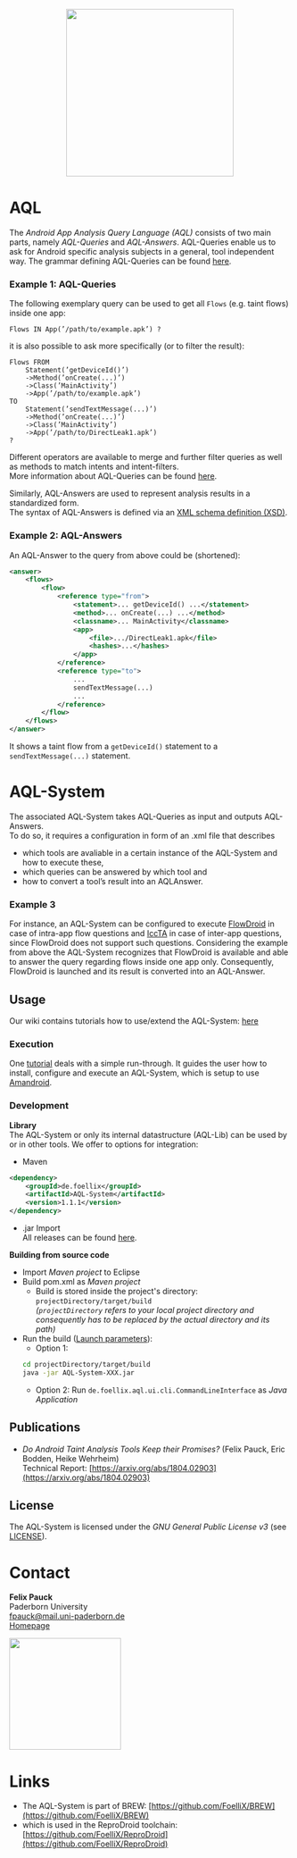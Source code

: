 ﻿<p align="center">
	<img src="https://FoelliX.github.io/AQL-System/logo.png" width="300px"/>
</p>

# AQL
The *Android App Analysis Query Language (AQL)* consists of two main parts, namely *AQL-Queries* and *AQL-Answers*.
AQL-Queries enable us to ask for Android specific analysis subjects in a general, tool independent way.
The grammar defining AQL-Queries can be found [here](https://github.com/FoelliX/AQL-System/wiki "Grammar write up").

### Example 1: AQL-Queries
The following exemplary query can be used to get all ``Flows`` (e.g. taint flows) inside one app:
```
Flows IN App(’/path/to/example.apk’) ?
```

it is also possible to ask more specifically (or to filter the result):
```
Flows FROM 
	Statement(’getDeviceId()’)
	->Method(’onCreate(...)’)
	->Class(’MainActivity’)
	->App(’/path/to/example.apk’) 
TO 
	Statement(’sendTextMessage(...)’)
	->Method(’onCreate(...)’)
	->Class(’MainActivity’)
	->App(’/path/to/DirectLeak1.apk’)
?
```

Different operators are available to merge and further filter queries as well as methods to match intents and intent-filters.  
More information about AQL-Queries can be found [here](https://github.com/FoelliX/AQL-System/wiki).

Similarly, AQL-Answers are used to represent analysis results in a standardized form.  
The syntax of AQL-Answers is defined via an [XML schema definition (XSD)](https://github.com/FoelliX/AQL-System/blob/master/schemas/answer.xsd).

### Example 2: AQL-Answers
An AQL-Answer to the query from above could be (shortened):
```xml
<answer>
	<flows>
		<flow>
			<reference type="from">
				<statement>... getDeviceId() ...</statement>
				<method>... onCreate(...) ...</method>
				<classname>... MainActivity</classname>
				<app>
					<file>.../DirectLeak1.apk</file>
					<hashes>...</hashes>
				</app>
			</reference>
			<reference type="to">
				...
				sendTextMessage(...)
				...
			</reference>
		</flow>
	</flows>
</answer>
```
It shows a taint flow from a ``getDeviceId()`` statement to a ``sendTextMessage(...)`` statement.

# AQL-System
The associated AQL-System takes AQL-Queries as input and outputs AQL-Answers.  
To do so, it requires a configuration in form of an .xml file that describes
- which tools are avaliable in a certain instance of the AQL-System and how to execute these,
- which queries can be answered by which tool and
- how to convert a tool’s result into an AQLAnswer.

### Example 3
For instance, an AQL-System can be configured to execute [FlowDroid](https://github.com/secure-software-engineering/FlowDroid) in case of intra-app flow questions and [IccTA](https://github.com/lilicoding/soot-infoflow-android-iccta) in case of inter-app questions, since FlowDroid does not support such questions.
Considering the example from above the AQL-System recognizes that FlowDroid is available and able to answer the query regarding flows inside one app only.
Consequently, FlowDroid is launched and its result is converted into an AQL-Answer.



## Usage
Our wiki contains tutorials how to use/extend the AQL-System: [here](https://github.com/FoelliX/AQL-System/wiki)

### Execution
One [tutorial](https://github.com/FoelliX/AQL-System/wiki) deals with a simple run-through.
It guides the user how to install, configure and execute an AQL-System, which is setup to use [Amandroid](http://pag.arguslab.org/argus-saf).

### Development
**Library**  
The AQL-System or only its internal datastructure (AQL-Lib) can be used by or in other tools. We offer to options for integration:
- Maven

```xml
<dependency>
	<groupId>de.foellix</groupId>
	<artifactId>AQL-System</artifactId>
	<version>1.1.1</version>
</dependency>
```

- .jar Import  
All releases can be found [here](https://github.com/FoelliX/AQL-System/releases/).

**Building from source code**  
- Import *Maven project* to Eclipse
- Build pom.xml as *Maven project*
	- Build is stored inside the project's directory: ``projectDirectory/target/build``  
	*(``projectDirectory`` refers to your local project directory and consequently has to be replaced by the actual directory and its path)*
- Run the build ([Launch parameters](https://github.com/FoelliX/AQL-System/wiki)):
	- Option 1:
	```bash
	cd projectDirectory/target/build
	java -jar AQL-System-XXX.jar
	```
	- Option 2: Run ``de.foellix.aql.ui.cli.CommandLineInterface`` as *Java Application*


## Publications
- *Do Android Taint Analysis Tools Keep their Promises?* (Felix Pauck, Eric Bodden, Heike Wehrheim)  
Technical Report: [https://arxiv.org/abs/1804.02903](https://arxiv.org/abs/1804.02903)

## License
The AQL-System is licensed under the *GNU General Public License v3* (see [LICENSE](https://github.com/FoelliX/AQL-System/blob/master/LICENSE)).

# Contact
**Felix Pauck**  
Paderborn University  
fpauck@mail.uni-paderborn.de  
[Homepage](https://cs.uni-paderborn.de/sms/team/group/people/felix-pauck)

<a href="http://www.FoelliX.de" target="_blank"><img src="http://FoelliX.de/style/images/fx.png" width="200px" /></a>

# Links
- The AQL-System is part of BREW: [https://github.com/FoelliX/BREW](https://github.com/FoelliX/BREW)
- which is used in the ReproDroid toolchain: [https://github.com/FoelliX/ReproDroid](https://github.com/FoelliX/ReproDroid)